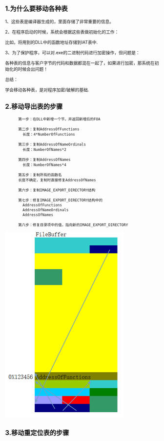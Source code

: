 1.为什么要移动各种表
---

1、这些表是编译器生成的，里面存储了非常重要的信息。

2、在程序启动的时候，系统会根据这些表做初始化的工作：

比如，将用到的DLL中的函数地址存储到IAT表中.

3、为了保护程序，可以对.exe的二进制代码进行加密操作，但问题是：

各种表的信息与客户字节的代码和数据都混在一起了，如果进行加密，那系统在初始化的时候会出问题！

总结：

学会移动各种表，是对程序加密/破解的基础.


2.移动导出表的步骤
---

							
          第一步：在DLL中新增一个节，并返回新增后的FOA			
          
          第二步：复制AddressOfFunctions 						
            长度：4*NumberOfFunctions		
            
          第三步：复制AddressOfNameOrdinals						
            长度：NumberOfNames*2			
            
          第四步：复制AddressOfNames						
            长度：NumberOfNames*4					

          第五步：复制所有的函数名						
          长度不确定，复制时直接修复AddressOfNames					
                                      
          第六步：复制IMAGE_EXPORT_DIRECTORY结构						

          第七步：修复IMAGE_EXPORT_DIRECTORY结构中的					
            AddressOfFunctions					
            AddressOfNameOrdinals					
            AddressOfNames					

          第八步：修复目录项中的值，指向新的IMAGE_EXPORT_DIRECTORY						
							
![](https://raw.githubusercontent.com/Whitebird0/tuchuang/main/QQ%E6%88%AA%E5%9B%BE20220208112926.png)

3.移动重定位表的步骤
---

 
